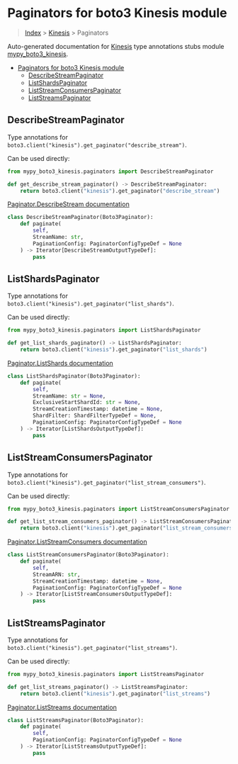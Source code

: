 # Paginators for boto3 Kinesis module

> [Index](../index.md) > [Kinesis](./index.md) > Paginators

Auto-generated documentation for [Kinesis](https://boto3.amazonaws.com/v1/documentation/api/latest/reference/services/kinesis.html#Kinesis)
type annotations stubs module [mypy_boto3_kinesis](https://pypi.org/project/mypy-boto3-kinesis/).

- [Paginators for boto3 Kinesis module](#paginators-for-boto3-kinesis-module)
  - [DescribeStreamPaginator](#describestreampaginator)
  - [ListShardsPaginator](#listshardspaginator)
  - [ListStreamConsumersPaginator](#liststreamconsumerspaginator)
  - [ListStreamsPaginator](#liststreamspaginator)

## DescribeStreamPaginator

Type annotations for `boto3.client("kinesis").get_paginator("describe_stream")`.

Can be used directly:

```python
from mypy_boto3_kinesis.paginators import DescribeStreamPaginator

def get_describe_stream_paginator() -> DescribeStreamPaginator:
    return boto3.client("kinesis").get_paginator("describe_stream")
```

[Paginator.DescribeStream documentation](https://boto3.amazonaws.com/v1/documentation/api/latest/reference/services/kinesis.html#Kinesis.Paginator.DescribeStream)

```python
class DescribeStreamPaginator(Boto3Paginator):
    def paginate(
        self,
        StreamName: str,
        PaginationConfig: PaginatorConfigTypeDef = None
    ) -> Iterator[DescribeStreamOutputTypeDef]:
        pass
```
## ListShardsPaginator

Type annotations for `boto3.client("kinesis").get_paginator("list_shards")`.

Can be used directly:

```python
from mypy_boto3_kinesis.paginators import ListShardsPaginator

def get_list_shards_paginator() -> ListShardsPaginator:
    return boto3.client("kinesis").get_paginator("list_shards")
```

[Paginator.ListShards documentation](https://boto3.amazonaws.com/v1/documentation/api/latest/reference/services/kinesis.html#Kinesis.Paginator.ListShards)

```python
class ListShardsPaginator(Boto3Paginator):
    def paginate(
        self,
        StreamName: str = None,
        ExclusiveStartShardId: str = None,
        StreamCreationTimestamp: datetime = None,
        ShardFilter: ShardFilterTypeDef = None,
        PaginationConfig: PaginatorConfigTypeDef = None
    ) -> Iterator[ListShardsOutputTypeDef]:
        pass
```
## ListStreamConsumersPaginator

Type annotations for `boto3.client("kinesis").get_paginator("list_stream_consumers")`.

Can be used directly:

```python
from mypy_boto3_kinesis.paginators import ListStreamConsumersPaginator

def get_list_stream_consumers_paginator() -> ListStreamConsumersPaginator:
    return boto3.client("kinesis").get_paginator("list_stream_consumers")
```

[Paginator.ListStreamConsumers documentation](https://boto3.amazonaws.com/v1/documentation/api/latest/reference/services/kinesis.html#Kinesis.Paginator.ListStreamConsumers)

```python
class ListStreamConsumersPaginator(Boto3Paginator):
    def paginate(
        self,
        StreamARN: str,
        StreamCreationTimestamp: datetime = None,
        PaginationConfig: PaginatorConfigTypeDef = None
    ) -> Iterator[ListStreamConsumersOutputTypeDef]:
        pass
```
## ListStreamsPaginator

Type annotations for `boto3.client("kinesis").get_paginator("list_streams")`.

Can be used directly:

```python
from mypy_boto3_kinesis.paginators import ListStreamsPaginator

def get_list_streams_paginator() -> ListStreamsPaginator:
    return boto3.client("kinesis").get_paginator("list_streams")
```

[Paginator.ListStreams documentation](https://boto3.amazonaws.com/v1/documentation/api/latest/reference/services/kinesis.html#Kinesis.Paginator.ListStreams)

```python
class ListStreamsPaginator(Boto3Paginator):
    def paginate(
        self,
        PaginationConfig: PaginatorConfigTypeDef = None
    ) -> Iterator[ListStreamsOutputTypeDef]:
        pass
```